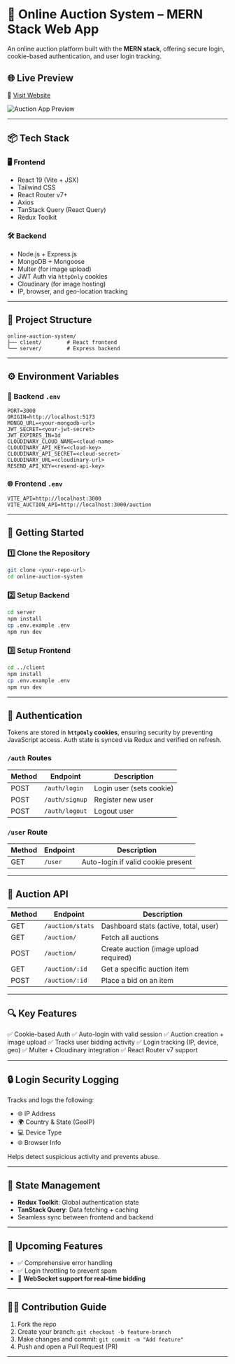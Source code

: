 # 🛒 Online Auction System – MERN Stack Web App

An online auction platform built with the **MERN stack**, offering secure login, cookie-based authentication, and user login tracking.

## 🌐 Live Preview

🔗 [Visit Website](https://auction.ihavetech.com)

![Auction App Preview](https://github.com/user-attachments/assets/719ec319-d1d3-4e17-9b0b-ae5db8cfd6b4)

---

## 📦 Tech Stack

### 🖥️ Frontend

* React 19 (Vite + JSX)
* Tailwind CSS
* React Router v7+
* Axios
* TanStack Query (React Query)
* Redux Toolkit

### 🛠 Backend

* Node.js + Express.js
* MongoDB + Mongoose
* Multer (for image upload)
* JWT Auth via `httpOnly` cookies
* Cloudinary (for image hosting)
* IP, browser, and geo-location tracking

---

## 📁 Project Structure

```
online-auction-system/
├── client/        # React frontend
└── server/        # Express backend
```

---

## ⚙️ Environment Variables

### 🔐 Backend `.env`

```env
PORT=3000
ORIGIN=http://localhost:5173
MONGO_URL=<your-mongodb-url>
JWT_SECRET=<your-jwt-secret>
JWT_EXPIRES_IN=1d
CLOUDINARY_CLOUD_NAME=<cloud-name>
CLOUDINARY_API_KEY=<cloud-key>
CLOUDINARY_API_SECRET=<cloud-secret>
CLOUDINARY_URL=<cloudinary-url>
RESEND_API_KEY=<resend-api-key>
```

### 🌐 Frontend `.env`

```env
VITE_API=http://localhost:3000
VITE_AUCTION_API=http://localhost:3000/auction
```

---

## 🚀 Getting Started

### 1️⃣ Clone the Repository

```bash
git clone <your-repo-url>
cd online-auction-system
```

### 2️⃣ Setup Backend

```bash
cd server
npm install
cp .env.example .env
npm run dev
```

### 3️⃣ Setup Frontend

```bash
cd ../client
npm install
cp .env.example .env
npm run dev
```

---

## 🔐 Authentication

Tokens are stored in **`httpOnly` cookies**, ensuring security by preventing JavaScript access. Auth state is synced via Redux and verified on refresh.

### `/auth` Routes

| Method | Endpoint       | Description              |
| ------ | -------------- | ------------------------ |
| POST   | `/auth/login`  | Login user (sets cookie) |
| POST   | `/auth/signup` | Register new user        |
| POST   | `/auth/logout` | Logout user              |

### `/user` Route

| Method | Endpoint | Description                        |
| ------ | -------- | ---------------------------------- |
| GET    | `/user`  | Auto-login if valid cookie present |

---

## 🛒 Auction API

| Method | Endpoint         | Description                            |
| ------ | ---------------- | -------------------------------------- |
| GET    | `/auction/stats` | Dashboard stats (active, total, user)  |
| GET    | `/auction/`      | Fetch all auctions                     |
| POST   | `/auction/`      | Create auction (image upload required) |
| GET    | `/auction/:id`   | Get a specific auction item            |
| POST   | `/auction/:id`   | Place a bid on an item                 |

---

## 🔍 Key Features

✅ Cookie-based Auth
✅ Auto-login with valid session
✅ Auction creation + image upload
✅ Tracks user bidding activity
✅ Login tracking (IP, device, geo)
✅ Multer + Cloudinary integration
✅ React Router v7 support

---

## 🔒 Login Security Logging

Tracks and logs the following:

* 🌐 IP Address
* 🌍 Country & State (GeoIP)
* 💻 Device Type
* 🌐 Browser Info

Helps detect suspicious activity and prevents abuse.

---

## 🧠 State Management

* **Redux Toolkit**: Global authentication state
* **TanStack Query**: Data fetching + caching
* Seamless sync between frontend and backend

---

## 🔧 Upcoming Features

* ✅ Comprehensive error handling
* ✅ Login throttling to prevent spam
* 🔄 **WebSocket support for real-time bidding**

---

## 👨‍💻 Contribution Guide

1. Fork the repo
2. Create your branch: `git checkout -b feature-branch`
3. Make changes and commit: `git commit -m "Add feature"`
4. Push and open a Pull Request (PR)

---
